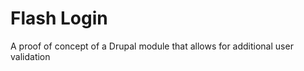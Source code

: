 Flash Login
================

A proof of concept of a Drupal module that allows for additional user
validation
